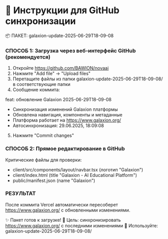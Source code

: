 
🚀 Инструкции для GitHub синхронизации
====================================

📦 ПАКЕТ: galaxion-update-2025-06-29T18-09-08

### СПОСОБ 1: Загрузка через веб-интерфейс GitHub (рекомендуется)
1. Откройте https://github.com/BAWION/novaai
2. Нажмите "Add file" → "Upload files"
3. Перетащите файлы из папки galaxion-update-2025-06-29T18-09-08/ в соответствующие папки
4. Сообщение коммита:

feat: обновление Galaxion 2025-06-29T18-09-08

- Синхронизация изменений Galaxion платформы
- Обновлена навигация, компоненты и метаданные
- Платформа работает на https://www.galaxion.org/
- Автосинхронизация: 29.06.2025, 18:09:08

5. Нажмите "Commit changes"

### СПОСОБ 2: Прямое редактирование в GitHub
Критические файлы для проверки:
- client/src/components/layout/navbar.tsx (логотип "Galaxion")
- client/index.html (title "Galaxion - AI Educational Platform")
- public/manifest.json (name "Galaxion")

### РЕЗУЛЬТАТ
После коммита Vercel автоматически пересоберет https://www.galaxion.org/
с обновленными изменениями.

✨ Пакет готов к загрузке!
🎯 Цель: синхронизировать https://www.galaxion.org/ с последними изменениями
📁 Используйте: galaxion-update-2025-06-29T18-09-08/

